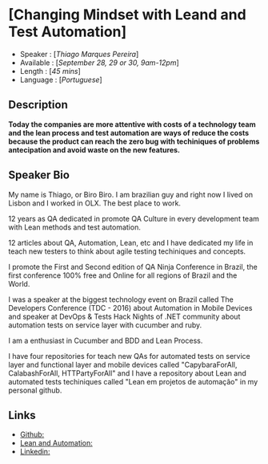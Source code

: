 [Changing Mindset with Leand and Test Automation]
========================

* Speaker   : [*Thiago Marques Pereira*]
* Available : [*September 28, 29 or 30, 9am-12pm*]
* Length    : [*45 mins*]
* Language  : [*Portuguese*]

Description
-----------

**Today the companies are more attentive with costs of a technology team and the lean process and test automation are ways of reduce the costs because the product can reach the zero bug with techiniques of problems antecipation and avoid waste on the new features.**

Speaker Bio
-----------
My name is Thiago, or Biro Biro. I am brazilian guy and right now I lived on Lisbon and I worked in OLX. The best place to work. 

12 years as QA dedicated in promote QA Culture in every development team with Lean methods and test automation.

12 articles about QA, Automation, Lean, etc and I have dedicated my life in teach new testers to think about agile testing techiniques and concepts. 

I promote the First and Second edition of QA Ninja Conference in Brazil, the first conference 100% free and Online for all regions of Brazil and the World. 

I was a speaker at the biggest technology event on Brazil called The Developers Conference (TDC - 2016) about Automation in Mobile Devices and speaker at DevOps & Tests Hack Nights of .NET community about automation tests on service layer with cucumber and ruby.

I am a enthusiast in Cucumber and BDD and Lean Process.

I have four repositories for teach new QAs for automated tests on service layer and functional layer and mobile devices called "CapybaraForAll, CalabashForAll, HTTPartyForAll" and I have a repository about Lean and automated tests techiniques called "Lean em projetos de automação" in my personal github.

Links
-----

* [Github:](http://github.com/thiagomarquessp)
* [Lean and Automation:](https://github.com/thiagomarquessp/lean-em-projetos-automacao)
* [Linkedin:](https://www.linkedin.com/in/thiago-m-pereira-3a315133/)
